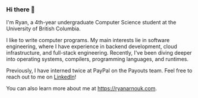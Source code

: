 ### Hi there 👋

<!--
**ryanarnouk/ryanarnouk** is a ✨ _special_ ✨ repository because its `README.md` (this file) appears on your GitHub profile.

Here are some ideas to get you started:

- 🔭 I’m currently working on ...
- 🌱 I’m currently learning ...
- 👯 I’m looking to collaborate on ...
- 🤔 I’m looking for help with ...
- 💬 Ask me about ...
- 📫 How to reach me: ...
- 😄 Pronouns: ...
- ⚡ Fun fact: ...
-->

I'm Ryan, a 4th-year undergraduate Computer Science student at the University of British Columbia. 

I like to write computer programs. My main interests lie in software engineering, where I have experience in backend development, cloud infrastructure, and full-stack engineering. Recently, I've been diving deeper into operating systems, compilers, programming languages, and runtimes. 

Previously, I have interned twice at PayPal on the Payouts team. Feel free to reach out to me on [LinkedIn](https://www.linkedin.com/in/ryanarnouk/)!

You can also learn more about me at https://ryanarnouk.com.
